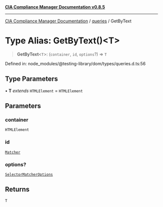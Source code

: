 [**CIA Compliance Manager Documentation v0.8.5**](../../../README.md)

***

[CIA Compliance Manager Documentation](../../../globals.md) / [queries](../README.md) / GetByText

# Type Alias: GetByText()\<T\>

> **GetByText**\<`T`\>: (`container`, `id`, `options`?) => `T`

Defined in: node\_modules/@testing-library/dom/types/queries.d.ts:56

## Type Parameters

• **T** *extends* `HTMLElement` = `HTMLElement`

## Parameters

### container

`HTMLElement`

### id

[`Matcher`](../../../type-aliases/Matcher.md)

### options?

[`SelectorMatcherOptions`](../../queryHelpers/interfaces/SelectorMatcherOptions.md)

## Returns

`T`
